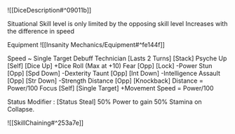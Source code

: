 ![[DiceDescription#^09011b]]

Situational 
Skill level is only limited by the opposing skill level
Increases with the difference in speed

Equipment
![[Insanity Mechanics/Equipment#^fe144f]]

Speed ~ Single Target Debuff Technician	[Lasts 2 Turns] [Stack]
Psyche Up	[Self]	[Dice Up]		+Dice Roll (Max at +10)
Fear		[Opp]	[Lock]		-Power
Stun		[Opp]	[Spd Down] 		-Dexterity
Taunt		[Opp]	[Int Down]		-Intelligence
Assault		[Opp]	[Str Down]		-Strength
Distance	[Opp]	[Knockback]		Distance = Power/100
Focus		[Self]	[Single Target]	+Movement Speed = Power/100

Status Modifier : [Status Steal] 50% Power to gain 50% Stamina on Collapse.

![[SkillChaining#^253a7e]]
